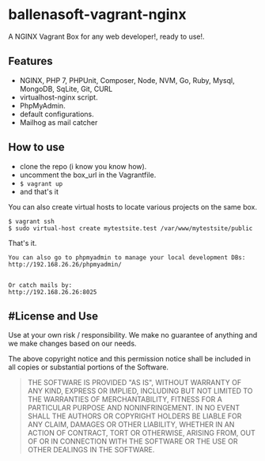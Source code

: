 # ballenasoft-vagrant-nginx

A NGINX Vagrant Box for any web developer!, ready to use!.

Features
-------------

- NGINX, PHP 7, PHPUnit, Composer, Node, NVM, Go, Ruby, Mysql, MongoDB, SqLite, Git, CURL
- virtualhost-nginx script.
- PhpMyAdmin.
- default configurations.
- Mailhog as mail catcher

How to use
-------------
- clone the repo (i know you know how).
- uncomment the box_url in the Vagrantfile.
- `$ vagrant up`
- and that's it



You can also create virtual hosts to locate various projects on the same box.
    
    $ vagrant ssh
    $ sudo virtual-host create mytestsite.test /var/www/mytestsite/public
    

That's it.


    You can also go to phpmyadmin to manage your local development DBs:
    http://192.168.26.26/phpmyadmin/


    Or catch mails by:
    http://192.168.26.26:8025


#License and Use
-------------
Use at your own risk / responsibility. We make no guarantee of anything and we make changes based on our needs.    

The above copyright notice and this permission notice shall be included in all copies or substantial portions of the Software.
     
> THE SOFTWARE IS PROVIDED "AS IS", WITHOUT WARRANTY OF ANY KIND, EXPRESS OR IMPLIED, INCLUDING BUT NOT LIMITED TO THE WARRANTIES OF MERCHANTABILITY, FITNESS FOR A PARTICULAR PURPOSE AND NONINFRINGEMENT. IN NO EVENT SHALL THE AUTHORS OR COPYRIGHT HOLDERS BE LIABLE FOR ANY CLAIM, DAMAGES OR OTHER LIABILITY, WHETHER IN AN ACTION OF CONTRACT, TORT OR OTHERWISE, ARISING FROM, OUT OF OR IN CONNECTION WITH THE SOFTWARE OR THE USE OR OTHER DEALINGS IN THE SOFTWARE.


